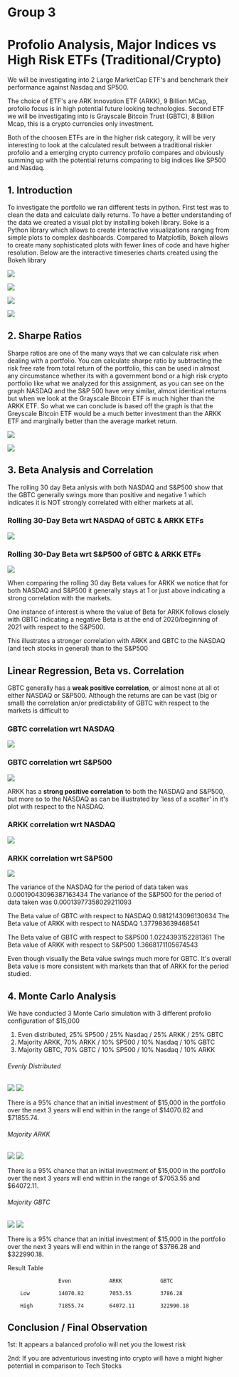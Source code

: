 # Group 3

# Profolio Analysis, Major Indices vs High Risk ETFs (Traditional/Crypto)

We will be investigating into 2 Large MarketCap ETF's and benchmark their performance against Nasdaq and SP500.

The choice of ETF's are ARK Innovation ETF (ARKK), 9 Billion MCap, profolio focus is in high potential future looking technologies. Second ETF we will be investigating into is Grayscale Bitcoin Trust (GBTC), 8 Billion Mcap, this is a crypto currencies only investment.

Both of the choosen ETFs are in the higher risk category, it will be very interesting to look at the calculated result between a traditional riskier profolio and a emerging crypto currency profolio compares and obviously summing up with the potential returns comparing to big indices like SP500 and Nasdaq. 

## 1. Introduction 
To investigate the portfolio we ran different tests in python. First test was to clean the data and calculate daily returns. To have a better understanding of the data we created a visual plot by installing bokeh library. Boke is a Python library which allows to create interactive visualizations ranging from simple plots to complex dashboards. Compared to Matplotlib, Bokeh allows to create many sophisticated plots with fewer lines of code and have higher resolution. Below are the interactive timeseries charts created using the Bokeh library

![](/Resources/Major_Indices.png)

![](/Resources/ETF's.png)

![](/Resources/ETF's_vs_indices.png)

![](/Resources/Daily_returns.png)


## 2. Sharpe Ratios

Sharpe ratios are one of the many ways that we can calculate risk when dealing with a portfolio.
You can calculate sharpe ratio by subtracting the risk free rate from total return of the portfolio,
this can be used in almost any circumstance whether its with a government bond or a high risk
crypto portfolio like what we analyzed for this assignment, as you can see on the graph
NASDAQ and the S&P 500 have very similar, almost identical returns but when we look at the
Grayscale Bitcoin ETF is much higher than the ARKK ETF. So what we can conclude is based
off the graph is that the Greyscale Bitcoin ETF would be a much better investment than the
ARKK ETF and marginally better than the average market return.

![](/Resources/stddev.png)

![](/Resources/sharpe.png)

## 3. Beta Analysis and Correlation
The rolling 30 day Beta anlysis with both NASDAQ and S&P500 show that the GBTC generally swings more than positive and negative 1 which indicates it is NOT strongly correlated with either markets at all.

### Rolling 30-Day Beta wrt NASDAQ of GBTC & ARKK ETFs
![](/Resources/Rolling30dayETFvsNASDAQ.png)

### Rolling 30-Day Beta wrt S&P500 of GBTC & ARKK ETFs
![](/Resources/Rolling30dayETFvsSP500.png)

When comparing the rolling 30 day Beta values for ARKK we notice that for both NASDAQ and S&P500 it generally stays at 1 or just above indicating a strong correlation with the markets.  

One instance of interest is where the value of Beta for ARKK follows closely with GBTC indicating a negative Beta is at the end of 2020/beginning of 2021 with respect to the S&P500.

This illustrates a stronger correlation with ARKK and GBTC to the NASDAQ (and tech stocks in general) than to the S&P500

## Linear Regression, Beta vs. Correlation

GBTC generally has a **weak positive correlation**, or almost none at all ot either NASDAQ or S&P500.  Although the returns are can be vast (big or small) the correlation an/or predictability of GBTC with respect to the markets is difficult to 

### GBTC correlation wrt NASDAQ
![](/Resources/GBTC-NDQ-LinearRegression.png)


### GBTC correlation wrt S&P500
![](/Resources/GBTC-SP500-LinearRegression.png)



ARKK has a **strong positive correlation** to both the NASDAQ and S&P500, but more so to the NASDAQ as can be illustrated by 'less of a scatter' in it's plot with respect to the NASDAQ.

### ARKK correlation wrt NASDAQ
![](/Resources/ARKK-NDQ-LinearRegression.png)


### ARKK correlation wrt S&P500
![](/Resources/ARKK-SP500-LinearRegression.png)


The variance of the NASDAQ for the period of data taken was 0.00019043096387163434
The variance of the S&P500 for the period of data taken was 0.00013977358029211093

The Beta value of GBTC with respect to NASDAQ 0.9812143096130634
The Beta value of ARKK with respect to NASDAQ 1.377983639468541

The Beta value of GBTC with respect to S&P500 1.0224393152281361
The Beta value of ARKK with respect to S&P500 1.3668171105674543

Even though visually the Beta value swings much more for GBTC.  It's overall Beta value is more consistent with markets than that of ARKK for the period studied.

 
## 4. Monte Carlo Analysis

We have conducted 3 Monte Carlo simulation with 3 different profolio configuration of $15,000

1. Even distributed, 25% SP500 / 25% Nasdaq / 25% ARKK / 25% GBTC
2. Majority ARKK, 70% ARKK / 10% SP500 / 10% Nasdaq / 10% GBTC
3. Majority GBTC, 70% GBTC / 10% SP500 / 10% Nasdaq / 10% ARKK

###### Evenly Distributed

![](/Resources/M-1-1.jpg)
![](/Resources/M-1-2.jpg)

There is a 95% chance that an initial investment of $15,000 in the portfolio over the next 3 years will end within in the range of $14070.82 and $71855.74.

###### Majority ARKK

![](/Resources/M-2-1.jpg)
![](/Resources/M-2-2.jpg)

There is a 95% chance that an initial investment of $15,000 in the portfolio over the next 3 years will end within in the range of $7053.55 and $64072.11.

###### Majority GBTC

![](/Resources/M-3-1.jpg)
![](/Resources/M-3-2.jpg)

There is a 95% chance that an initial investment of $15,000 in the portfolio over the next 3 years will end within in the range of $3786.28 and $322990.18.

Result Table

                    Even            ARKK            GBTC

        Low         14070.82        7053.55         3786.28

        High        71855.74        64072.11        322990.18


## Conclusion / Final Observation

1st: It appears a balanced profolio will net you the lowest risk
 
2nd: If you are adventurious investing into crypto will have a might higher potential in comparison to Tech Stocks
